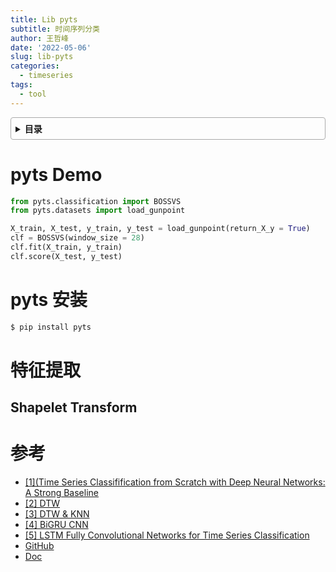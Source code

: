 ```yaml
---
title: Lib pyts
subtitle: 时间序列分类
author: 王哲峰
date: '2022-05-06'
slug: lib-pyts
categories:
  - timeseries
tags:
  - tool
---
```


<style>
details {
    border: 1px solid #aaa;
    border-radius: 4px;
    padding: .5em .5em 0;
}
summary {
    font-weight: bold;
    margin: -.5em -.5em 0;
    padding: .5em;
}
details[open] {
    padding: .5em;
}
details[open] summary {
    border-bottom: 1px solid #aaa;
    margin-bottom: .5em;
}
</style>

<details><summary>目录</summary><p>

- [pyts Demo](#pyts-demo)
- [pyts 安装](#pyts-安装)
- [特征提取](#特征提取)
  - [Shapelet Transform](#shapelet-transform)
- [参考](#参考)
</p></details><p></p>

# pyts Demo

```python
from pyts.classification import BOSSVS
from pyts.datasets import load_gunpoint

X_train, X_test, y_train, y_test = load_gunpoint(return_X_y = True)
clf = BOSSVS(window_size = 28)
clf.fit(X_train, y_train)
clf.score(X_test, y_test)
```

# pyts 安装

```bash
$ pip install pyts
```

# 特征提取

## Shapelet Transform




# 参考

* [[1](Time Series Classifification from Scratch with Deep Neural Networks: A Strong Baseline]()
* [[2] DTW](https://blog.csdn.net/raym0ndkwan/article/details/45614813)
* [[3] DTW & KNN](https://nbviewer.jupyter.org/github/markdregan/K-Nearest-Neighbors-with-Dynamic-Time-Warping/blob/master/K_Nearest_Neighbor_Dynamic_Time_Warping.ipynb)
* [[4] BiGRU CNN](http://www.doc88.com/p-0334856528441.html)
* [[5] LSTM Fully Convolutional Networks for Time Series Classification]()
* [GitHub](https://github.com/johannfaouzi/pyts)
* [Doc](https://pyts.readthedocs.io/en/latest/)

